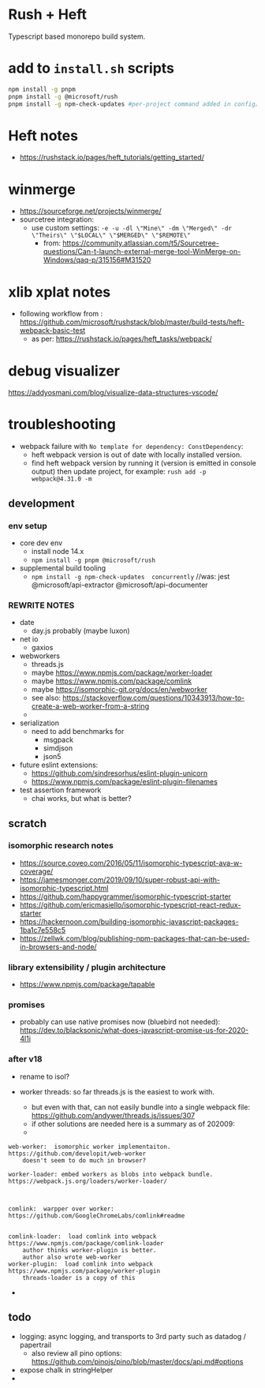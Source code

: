 # Rush + Heft

Typescript based monorepo build system.

# add to ```install.sh``` scripts

```bash
npm install -g pnpm
pnpm install -g @microsoft/rush
pnpm install -g npm-check-updates #per-project command added in config/rush/command-line.json and each package.json

```

# Heft notes

- <https://rushstack.io/pages/heft_tutorials/getting_started/>

# winmerge

- <https://sourceforge.net/projects/winmerge/>
- sourcetree integration:
  - use custom settings:  ```-e -u -dl \"Mine\" -dm \"Merged\" -dr \"Theirs\" \"$LOCAL\" \"$MERGED\" \"$REMOTE\"```
    - from: <https://community.atlassian.com/t5/Sourcetree-questions/Can-t-launch-external-merge-tool-WinMerge-on-Windows/qaq-p/315156#M31520>

# xlib xplat notes

- following workflow from : <https://github.com/microsoft/rushstack/blob/master/build-tests/heft-webpack-basic-test>
  - as per: <https://rushstack.io/pages/heft_tasks/webpack/>

# debug visualizer

<https://addyosmani.com/blog/visualize-data-structures-vscode/>

# troubleshooting

- webpack failure with ```No template for dependency: ConstDependency```:
  - heft webpack version is out of date with locally installed version.
  - find heft webpack version by running it (version is emitted in console output) then update project, for example: ```rush add -p webpack@4.31.0 -m```

## development

### env setup

- core dev env
  - install node 14.x
  - ```npm install -g pnpm @microsoft/rush```
- supplemental build tooling
  - ```npm install -g npm-check-updates  concurrently```  //was: jest @microsoft/api-extractor @microsoft/api-documenter

### REWRITE NOTES

- date
  - day.js probably (maybe luxon)
- net io
  - gaxios
- webworkers
  - threads.js
  - maybe <https://www.npmjs.com/package/worker-loader>
  - maybe <https://www.npmjs.com/package/comlink>
  - maybe <https://isomorphic-git.org/docs/en/webworker>
  - see also: <https://stackoverflow.com/questions/10343913/how-to-create-a-web-worker-from-a-string>
  -
- serialization
  - need to add benchmarks for
    - msgpack
    - simdjson
    - json5
- future eslint extensions:
  - <https://github.com/sindresorhus/eslint-plugin-unicorn>
  - <https://www.npmjs.com/package/eslint-plugin-filenames>
- test assertion framework
  - chai works, but what is better?

## scratch

### isomorphic research notes

- <https://source.coveo.com/2016/05/11/isomorphic-typescript-ava-w-coverage/>
- <https://jamesmonger.com/2019/09/10/super-robust-api-with-isomorphic-typescript.html>
- <https://github.com/happygrammer/isomorphic-typescript-starter>
- <https://github.com/ericmasiello/isomorphic-typescript-react-redux-starter>
- <https://hackernoon.com/building-isomorphic-javascript-packages-1ba1c7e558c5>
- <https://zellwk.com/blog/publishing-npm-packages-that-can-be-used-in-browsers-and-node/>

### library extensibility / plugin architecture

- <https://www.npmjs.com/package/tapable>

### promises

- probably can use native promises now (bluebird not needed): <https://dev.to/blacksonic/what-does-javascript-promise-us-for-2020-4l1i>

### after v18
- rename to isol?

- worker threads:  so far threads.js is the easiest to work with.
  - but even with that, can not easily bundle into a single webpack file:  https://github.com/andywer/threads.js/issues/307
  - if other solutions are needed here is a summary as of 202009:
  - 
```
web-worker:  isomorphic worker implementaiton.   https://github.com/developit/web-worker
	doesn't seem to do much in browser?
	
worker-loader: embed workers as blobs into webpack bundle.  https://webpack.js.org/loaders/worker-loader/



comlink:  warpper over worker: https://github.com/GoogleChromeLabs/comlink#readme


comlink-loader:  load comlink into webpack  https://www.npmjs.com/package/comlink-loader
	author thinks worker-plugin is better.
	author also wrote web-worker
worker-plugin:  load comlink into webpack  https://www.npmjs.com/package/worker-plugin
	threads-loader is a copy of this
```
  - 
## todo

- logging:  async logging, and transports to 3rd party such as datadog / papertrail
  - also review all pino options: https://github.com/pinojs/pino/blob/master/docs/api.md#options
- expose chalk in stringHelper
- 